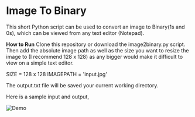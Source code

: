 # Image To Binary #

This short Python script can be used to convert an image to Binary(1s and 0s), which can be viewed from any text editor (Notepad).

**How to Run**
Clone this repository or download the image2binary.py script. Then add the absolute image path as well as the size you want to resize the image to (I recommend 128 x 128) as any bigger would make it difficult to view on a simple text editor.

  SIZE = 128 x 128
  IMAGEPATH = 'input.jpg'
  
The output.txt file will be saved your current working directory.

Here is a sample input and output,

![Demo](ddemoOutput.jpg)